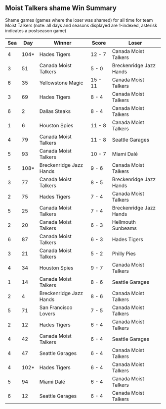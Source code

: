 ## Moist Talkers shame Win Summary



Shame games (games where the loser was shamed) for all time for team Moist Talkers (note: all days and seasons displayed are 1-indexed, asterisk indicates a postseason game)


| Sea | Day | Winner | Score | Loser | 
| ------ |------ |------ |------ |------ |
| 4 | 104* | Hades Tigers | 12 - 7 | Canada Moist Talkers | 
| 3 | 51 | Canada Moist Talkers | 5 - 0 | Breckenridge Jazz Hands | 
| 6 | 35 | Yellowstone Magic | 15 - 11 | Canada Moist Talkers | 
| 3 | 69 | Hades Tigers | 8 - 4 | Canada Moist Talkers | 
| 6 | 2 | Dallas Steaks | 8 - 4 | Canada Moist Talkers | 
| 1 | 6 | Houston Spies | 11 - 8 | Canada Moist Talkers | 
| 4 | 79 | Canada Moist Talkers | 11 - 8 | Seattle Garages | 
| 5 | 93 | Canada Moist Talkers | 10 - 7 | Miami Dalé | 
| 5 | 108* | Breckenridge Jazz Hands | 9 - 6 | Canada Moist Talkers | 
| 3 | 77 | Canada Moist Talkers | 8 - 5 | Breckenridge Jazz Hands | 
| 2 | 75 | Hades Tigers | 7 - 4 | Canada Moist Talkers | 
| 5 | 25 | Canada Moist Talkers | 7 - 4 | Breckenridge Jazz Hands | 
| 2 | 20 | Canada Moist Talkers | 6 - 3 | Hellmouth Sunbeams | 
| 6 | 87 | Canada Moist Talkers | 6 - 3 | Hades Tigers | 
| 3 | 21 | Canada Moist Talkers | 5 - 2 | Philly Pies | 
| 4 | 34 | Houston Spies | 9 - 7 | Canada Moist Talkers | 
| 1 | 14 | Canada Moist Talkers | 8 - 6 | Seattle Garages | 
| 2 | 4 | Breckenridge Jazz Hands | 8 - 6 | Canada Moist Talkers | 
| 5 | 71 | San Francisco Lovers | 7 - 5 | Canada Moist Talkers | 
| 2 | 12 | Hades Tigers | 6 - 4 | Canada Moist Talkers | 
| 4 | 42 | Canada Moist Talkers | 6 - 4 | Seattle Garages | 
| 4 | 47 | Seattle Garages | 6 - 4 | Canada Moist Talkers | 
| 4 | 102* | Hades Tigers | 6 - 4 | Canada Moist Talkers | 
| 5 | 94 | Miami Dalé | 6 - 4 | Canada Moist Talkers | 
| 6 | 12 | Seattle Garages | 6 - 4 | Canada Moist Talkers | 


